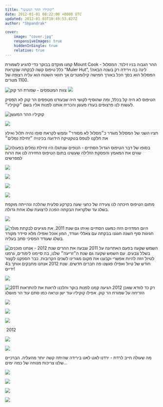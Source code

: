 ```yaml
---
title: "קוקיליו ההר המעשן"
date: 2012-01-01 08:22:00 +0000 UTC
updated: 2012-01-03T10:49:53.827Z
author: "Shpandrak"

cover:
    image: "cover.jpg"
    responsiveImages: true
    hiddenInSingle: true
    relative: true
---
```


קמנו מוקדם בבוקר כדי להגיע לשמורת Mount Cook - ההר הגבוה בניו זילנד. המסלול כלל טיפוס קשה לבקתה שנקראת "Muler Hut", לינה בה וירידה רק בשנה הבאה! המסלול הוא בסך הכל באורך חמישה קילומטרים אך תוואי השטח הוא עליה רצופה של 1100 מטרים.

![](Photo-Dec-31,-2011-3:41-AM.jpg "צוות המטפסים - שמורת הר קוק")
![](Photo-Dec-31,-2011-5:37-AM.jpg)

הטיפוס לא היה קל בכלל, ומה שהוסיף לקושי היה שבעודנו מטפסים הר קוק לא הפסיק לעשות לנו פרצופים בעודו מעשן והכריח אותנו לפנות אליו בשם ״קוקיליו״.

![](AVvXsEhIPsdcOEHChyphenhypheni8t2d5jnDgqQcli1s44lX1MsqnVN-wAodQ08jwd2_lerC6AP7-FuCCN6loNuCBovDUEQxiC-nZttYii2DxNhVWagG1E9wrKE8l5SaD92ArJawQsq0ao2CUA5XBXAiV4ULq.jpg "קוקיליו ההר המעשן")

![](AVvXsEgorJ1XHWnX7rw6qrxSEmmqD84gJx-s_7JMnWwblEnpAHKk6nAKa2Wl1K5WZnFTIDD64IQ8Xn6GvhW-sSDXNJIYbP7c_3tn76lRME12zB-IMVYAGNJSUv8F8PjN2km0dyhg9esyfXTGw5WK.jpg)

חציו השני של המסלול מוגדר כ״מסלול לא מסודר״ וממש לקראת סופו נהיה תלול ואילץ את חלקנו לטפס בטקטיקה הידועה בכינויה ״זחילת נמלים״

![](AVvXsEia4QlIzMsjcmAQd1eN4yiGTpdH1OYjH-q9oXPepcHxGo1ZX4c3zMb6rWz8q1gOS6LhHkF4LuOhbDpQkQ_r6COruOBJRo9kUlKzXq8wdN5JeLGSLC4w1Q-YbECzJD2AmvhWRm5gEDRoCjLB.jpg "זחילת נמלים בפעולה")
בסופו של דבר הטיפוס הגדול הסתיים - הנופים שנתגלו היו שווים את המאמץ והפסקת הזלילה שעשינו בתום הטיפוס החזירה לנו את הרוח למפרשים

![](Photo-Dec-31,-2011-6:36-AM.jpg)

![](Photo-Dec-31,-2011-6:56-AM.jpg)

![](Photo-Dec-31,-2011-6:57-AM.jpg)

![](Photo-Dec-31,-2011-7:04-AM.jpg)

מתום הטיפוס חיכתה לנו צעידה של כחצי שעה בקרקע סלעית שהלכה ונהייתה מוקפת בשלג עד שלקראת הבקתה הפכה לרצועת שלג אחת גדולה.

![](AVvXsEhiVpQGz8NDsLmt68zX8tKpdXQUcx0qwC9fuginkeWv7TQBANhCjxDaS4_7TSQHJWZwqybfbRqhSDA1DfvmaOxSPMw40wjVTzyxtTfPVJ5odb8L0ywKa3rjKUAQt6ythgtvGiygF2Q4ZMs0.jpg)

![](AVvXsEjqHhpakl6Dil-i0tzUpQTQ0RWpTTadnwNh0liuP7WV6xdLeX9MAGGNWCBIEM6BiWjZEO1L0sX3jYj7pUZ7HO2WcvAob_kXOVi0vX5CZEvvA-_n_X1ENc950p4sXiEQT8BL9fIYtkT-6gI6.jpg "מגיעים לבקתת מולר")
היום המדהים הזה כמעט הסתיים ואיתו גם שנת 2011. את חגיגות סוף השנה חגגנו בבקתה עם צאללי ועודד, המון אוכל ואפילו מלא סיידר מקורר בשלג שעודד הפסיכי סחב בעליה.

![](Photo-Dec-31,-2011-8:33-AM.jpg "שנת 2012 - אנחנו מוכנים")
השמש שקעה בפעם האחרונה על 2011 וצבעה את ההרים בשלל צבעים. עם השמש שקעה גם שנת ה״זריעה״ שלנו, בה סיימנו לימודים, גרמנו לטיול הזה להיות אפשרי וקבענו את מקום מגורינו לשנים הקרובות. כבר הספקנו לקצור חודש של טיול ואפילו פגשנו פה חברים חדשים. שנת 2012 אנחנו מחבקים אותך ב4 ידיים!

![](Photo-Dec-31,-2011-11:08-AM.jpg)

![](Photo-Dec-31,-2011-11:10-AM.jpg "להתראות 2011")
רק כד לוודא שאכן 2012 הגיעה קמנו לפנות בוקר והלכנו לראות את הזריחה על שמורת הר קוק. אפילו קוקיליו עוד ישן ונראה כמו סתם עוד הר מושלג

![](Photo-Dec-31,-2011-7:57-PM.jpg)

![](Photo-Dec-31,-2011-8:02-PM.jpg)

![](AVvXsEj3KfTJI9GiaoLiftJdJyP65740x22QQcPPZlfz01YodkMidwJEvCjLhQWA9w5u8ki9Uue82MFRJwPcOUsw4BNwYUlOJsHbGv0lU-md-qyfw29ZBHJAW1OH28nFTXsJJPU2Fn5X97E8rz9p.jpg)

 2012

![](AVvXsEhjjtP8hnJ09KSLJIR99wNmCkNXjEll4RLmyajbDUGfewRN3DnofrPL6YLlpEmB28_kZx49eLMpU7uIVOb4LIlszMvdVCbtzYtxyjcxXjR1BNwR21TiMD8soXr-lGjdIZvjrARm6uLSYisq.jpg)

![](AVvXsEj3Glj2k8jZKGi07bOTdUhSyJgEd7rx648ms1DUU5PUusB4fhmYdmM9KgdEphcYjtV5bEWEw4vvVmaF47FxdlHRqw3q6KW8HqD4Dn_j-DJJCEABx0BKzGLa0J0deAcO1N3ogZnEga_VSP3B.jpg)

מה שעולה חייב לרדת - ירדנו לאט לאט בירידה שהיתה קשה יותר מהעליה. הברכיים שלנו צריכות מנוחה של כמה ימים...

![](Photo-Dec-31,-2011-11:19-PM.jpg)

![](cover.jpg)

![](AVvXsEi7Djx27JXoOiqdVkNJjq2SlC-XU7i-Phm1ROzbtRVts2ViSaWaBVISbaLKDbW34vVtqTzDJRvXGiA2ape8lX-dRTvjHMAg1OBpyhfsWxIEO-n-g0EYt2sE_TLb5NszNqSdZnGc5BaHo4Fi.jpg)

![](AVvXsEgZbVXtiGAIwY9Q5kmj30bxzeggJc6XjgFg_7sOrtzNCF_UsX2hP9uhwB-gyZRrw5JL4T1dTDlPgCbrZklEgRKSvfBRpzF8AwRFOF50ZKX_h0qTkrOLy3JZgD0i4NUxKkGT9CjnUEk2IBug.jpg)
